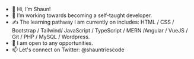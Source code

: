 - 👋 Hi, I’m Shaun!
- 👀 I’m working towards becoming a self-taught developer.
- :writing_hand: The learning pathway I am currently on includes: HTML / CSS / Bootstrap / Tailwind/ JavaScript / TypeScript / MERN /Angular / VueJS / Git / PHP / MySQL / Wordpress.
- :ghost: I am open to any opportunities.
- 📫 Let's connect on Twitter: @shauntriescode
